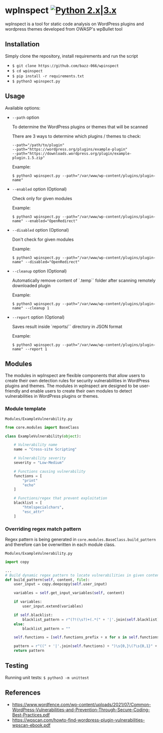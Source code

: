 # wpInspect [![Python 2.x|3.x](https://img.shields.io/badge/python-3.x-yellow.svg)](https://www.python.org/)
wpInspect is a tool for static code analysis on WordPress plugins and wordpress themes developed from OWASP's wpBullet tool

## Installation
Simply clone the repository, install requirements and run the script 
- `$ git clone https://github.com/bazz-066/wpinspect` 
- `$ cd wpinspect`
- `$ pip install -r requirements.txt`
- `$ python3 wpinspect.py`


## Usage
Available options:

* `--path` option

    To determine the WordPress plugins or themes that will be scanned

    There are 3 ways to determine which plugins / themes to check:

    ```
    --path="/path/to/plugin"
    --path="https://wordpress.org/plugins/example-plugin"
    --path="https://downloads.wordpress.org/plugin/example-plugin.1.5.zip"
    ```

    Example:

    ```
    $ python3 wpinspect.py --path="/var/www/wp-content/plugins/plugin-name"
    ```

* `--enabled` option (Optional)

    Check only for given modules

    Example:

    ```
    $ python3 wpinspect.py --path="/var/www/wp-content/plugins/plugin-name" --enabled="OpenRedirect"
    ```

* `--disabled` option (Optional)

    Don't check for given modules

    Example:

    ```
    $ python3 wpinspect.py --path="/var/www/wp-content/plugins/plugin-name" --disabled="OpenRedirect"
    ```

* `--cleanup` option (Optional)

    Automatically remove content of `.temp`` folder after scanning remotely downloaded plugin

    Example:

    ```
    $ python3 wpinspect.py --path="/var/www/wp-content/plugins/plugin-name" --cleanup 1
    ```

* `--report` option (Optional)

    Saves result inside `reports/`` directory in JSON format

    Example:

    ```
    $ python3 wpinspect.py --path="/var/www/wp-content/plugins/plugin-name" --report 1
    ```

## Modules
The modules in wpInspect are flexible components that allow users to create their own detection rules for security vulnerabilities in WordPress plugins and themes. The modules in wpInspect are designed to be user-friendly and enable users to create their own modules to detect vulnerabilities in WordPress plugins or themes.

### Module template

`Modules/ExampleVulnerability.py`
```python
from core.modules import BaseClass

class ExampleVulnerability(object):

    # Vulnerability name
    name = "Cross-site Scripting"

    # Vulnerability severity
    severity = "Low-Medium"

    # Functions causing vulnerability
    functions = [
        "print"
        "echo"
    ]

    # Functions/regex that prevent exploitation
    blacklist = [
        "htmlspecialchars",
        "esc_attr"
    ]

```

### Overriding regex match pattern
Regex pattern is being generated in `core.modules.BaseClass.build_pattern` and therefore can be overwritten in 
each module class.

`Modules/ExampleVulnerability.py`
```python
import copy

...
# Build dynamic regex pattern to locate vulnerabilities in given content
def build_pattern(self, content, file):
    user_input = copy.deepcopy(self.user_input)

    variables = self.get_input_variables(self, content)

    if variables:
        user_input.extend(variables)

    if self.blacklist:
        blacklist_pattern = r"(?!(\s?)+(.*(" + '|'.join(self.blacklist) + ")))"
    else:
        blacklist_pattern = ""

    self.functions = [self.functions_prefix + x for x in self.functions]

    pattern = r"((" + '|'.join(self.functions) + ")\s{0,}\(?\s{0,1}" + blacklist_pattern + ".*(" + '|'.join(user_input) + ").*)"
    return pattern
```

## Testing
Running unit tests: `$ python3 -m unittest`

## References
* https://www.wordfence.com/wp-content/uploads/2021/07/Common-WordPress-Vulnerabilities-and-Prevention-Through-Secure-Coding-Best-Practices.pdf
* https://wpscan.com/howto-find-wordpress-plugin-vulnerabilities-wpscan-ebook.pdf